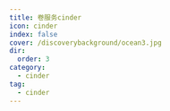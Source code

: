 ```yaml
---
title: 卷服务cinder
icon: cinder 
index: false
cover: /discoverybackground/ocean3.jpg
dir:
  order: 3
category:
  - cinder
tag:
  - cinder
---
```


<Catalog/>
